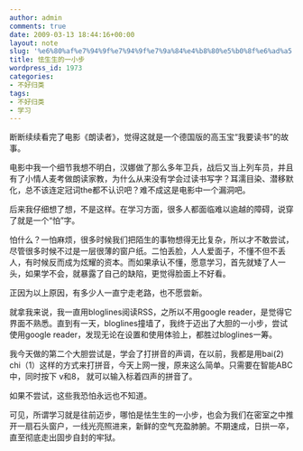 ```yaml
---
author: admin
comments: true
date: 2009-03-13 18:44:16+00:00
layout: note
slug: '%e6%80%af%e7%94%9f%e7%94%9f%e7%9a%84%e4%b8%80%e5%b0%8f%e6%ad%a5'
title: 怯生生的一小步
wordpress_id: 1973
categories:
- 不好归类
tags:
- 不好归类
- 学习
---
```


断断续续看完了电影《朗读者》，觉得这就是一个德国版的高玉宝“我要读书”的故事。

电影中我一个细节我想不明白，汉娜做了那么多年卫兵，战后又当上列车员，并且有了小情人麦考做朗读家教，为什么从来没有学会过读书写字？耳濡目染、潜移默化，总不该连定冠词the都不认识吧？难不成这是电影中一个漏洞吧。

后来我仔细想了想，不是这样。在学习方面，很多人都面临难以逾越的障碍，说穿了就是一个“怕”字。

怕什么？一怕麻烦，很多时候我们把陌生的事物想得无比复杂，所以才不敢尝试，尽管很多时候不过是一层很薄的窗户纸。二怕丢脸，人人爱面子，不懂不但不丢人，有时候反而成为炫耀的资本。而如果承认不懂，愿意学习，首先就矮了人一头，如果学不会，就暴露了自己的缺陷，更觉得脸面上不好看。

正因为以上原因，有多少人一直宁走老路，也不愿尝新。

就拿我来说，我一直用bloglines阅读RSS，之所以不用google reader，是觉得它界面不熟悉。直到有一天，bloglines撞墙了，我终于迈出了大胆的一小步，尝试使用google reader，发现无论在设置和使用体验上，都胜过bloglines一筹。

我今天做的第二个大胆尝试是，学会了打拼音的声调，在以前，我都是用bai(2) chi（1）这样的方式来打拼音，今天上网一搜，原来这么简单。只需要在智能ABC中，同时按下 v和8， 就可以输入标着四声的拼音了。

如果不尝试，这些我恐怕永远也不知道。

可见，所谓学习就是往前迈步，哪怕是怯生生的一小步，也会为我们在密室之中推开一扇石头窗户，一线光亮照进来，新鲜的空气充盈肺腑。不期速成，日拱一卒，直至彻底走出固步自封的牢狱。
